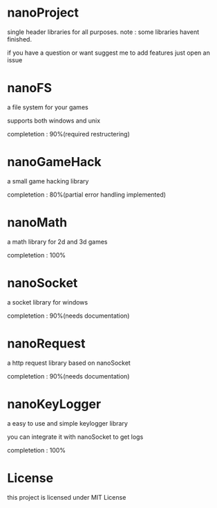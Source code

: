 # nanoProject
single header libraries for all purposes. note : some libraries havent finished. 

if you have a question or want suggest me to add features just open an issue

# nanoFS
a file system for your games

supports both windows and unix

completetion : 90%(required restructering)

# nanoGameHack
a small game hacking library

completetion : 80%(partial error handling implemented)

# nanoMath
a math library for 2d and 3d games

completetion : 100%

# nanoSocket
a socket library for windows

completetion : 90%(needs documentation)

# nanoRequest
a http request library based on nanoSocket

completetion : 90%(needs documentation)

# nanoKeyLogger
a easy to use and simple keylogger library

you can integrate it with nanoSocket to get logs

completetion : 100%

# License
this project is licensed under MIT License
